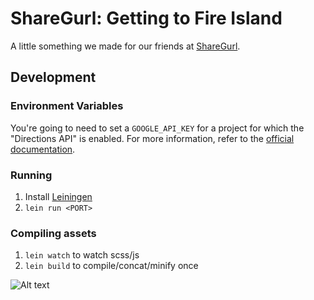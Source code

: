 # ShareGurl: Getting to Fire Island
A little something we made for our friends at [ShareGurl](http://sharegurl.com).

## Development

### Environment Variables

You're going to need to set a `GOOGLE_API_KEY` for a project for which the "Directions API" is enabled. For more information, refer to the [official documentation](https://developers.google.com/maps/documentation/directions/#api_key).

### Running

1. Install [Leiningen](http://leiningen.org/)
2. `lein run <PORT>`

### Compiling assets

1. `lein watch` to watch scss/js
2. `lein build` to compile/concat/minify once

![Alt text](http://media.giphy.com/media/C06mU13FQHHhK/giphy.gif "adore delano says")
